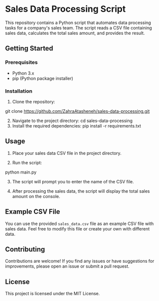 # Sales Data Processing Script

This repository contains a Python script that automates data processing tasks for a company's sales team. The script reads a CSV file containing sales data, calculates the total sales amount, and provides the result.

## Getting Started

### Prerequisites

- Python 3.x
- pip (Python package installer)

### Installation

1. Clone the repository:

git clone https://github.com/ZahraAtasheneh/sales-data-processing.git

2. Navigate to the project directory:
cd sales-data-processing
3. Install the required dependencies:
pip install -r requirements.txt

## Usage

1. Place your sales data CSV file in the project directory.

2. Run the script:

python main.py

3. The script will prompt you to enter the name of the CSV file.

4. After processing the sales data, the script will display the total sales amount on the console.

## Example CSV File

You can use the provided `sales_data.csv` file as an example CSV file with sales data. Feel free to modify this file or create your own with different data.

## Contributing

Contributions are welcome! If you find any issues or have suggestions for improvements, please open an issue or submit a pull request.

## License

This project is licensed under the MIT License.


